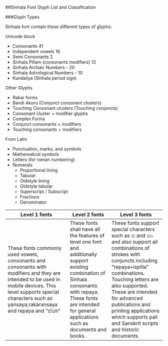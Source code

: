 ##Sinhala Font Glyph List and Classification

###Glyph Types

Sinhala font contain these different types of glyphs:

Unicode block 

  - Consonants 41
  - Independent vowels 16
  - Semi Consonants  2
  - Sinhala Pillam (consonants modifiers) 13					
  - Sinhala Archaic Numbers   - 20 
  - Sinhala Astrological Numbers - 10
  - Kundaliya (Sinhala period sign)
  
Other Glyphs
  - Rakar forms
  - Bandi Akuru (Conjunct consonant clusters)
  - Touching Consonant clusters (Touching conjuncts)
  - Consonant cluster + modifier glyphs  
  - Complex Forms
  - Conjunct consonants + modifiers
  - Touching consonants + modifiers

From Latin

  - Punctuation, marks, and symbols
  - Mathematical symbols
  - Letters (for roman numbering)
  - Numerals 
      - Proportional lining
      - Tabular
      - Oldstyle lining
      - Oldstyle tabular
      - Superscript / Subscript
      - Fractions
      - Denominator
      


Level 1 fonts | Level 2 fonts | Level 3 fonts
----|------|----
These fonts commonly used vowels, consonants and consonants with modifiers and they are intended to be used in mobile devices. This level supports special characters such as yansaya,rakaransaya and repaya and “ක්ෂh” |These fonts shall have all the features of level one font and additionally support existing combination of Sinhala consonants with repaya. These fonts are intended for general applications such as documents and books.  | These fonts support special characters such as ඏ and ඐ and also support all combinations of strokes with conjuncts including “repaya+ispilla” combinations. Touching letters are also supported. These are intended for advanced publications and printing applications which supports pali and Sanskrit scripts and historic documents.

